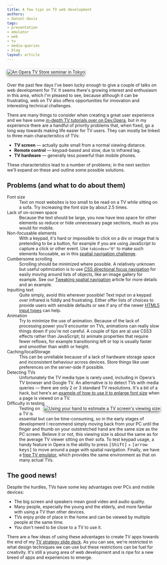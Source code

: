 ```yaml
---
title: A few tips on TV web development
authors:
- daniel-davis
tags:
- presentation
- emulator
- web
- tv
- media-queries
- blog
layout: article
---
```

<p><img src="http://files.myopera.com/tagawa/blog/Opera-TV-Store-seminar.jpg" alt="An Opera TV Store seminar in Tokyo" style="box-shadow:0 4px 8px rgba(0, 0, 0, 0.5); margin:12px auto;" /></p>

<p>Over the past few days I&#39;ve been lucky enough to give a couple of talks on web development for TV. It seems there&#39;s growing interest and enthusiasm in this area, which I&#39;m pleased to see, because although it can be frustrating, web on TV also offers opportunities for innovation and interesting technical challenges.</p>

<p>There are many things to consider when creating a great user experience and we have some <a href="http://dev.opera.com/tv">in-depth TV tutorials over on Dev.Opera</a>, but in my experience there are a handful of priority problems that, when fixed, go a long way towards making life easier for TV users. They can mostly be linked to three main characteristics of TVs:</p>

<ul>
  <li><strong>TV screen</strong> — actually quite small from a normal viewing distance.</li>
  <li><strong>Remote control</strong> — keypad-based and slow, due to infrared lag.</li>
  <li><strong>TV hardware</strong> — generally less powerful than mobile phones.</li>
</ul>

<p>These characteristics lead to a number of problems; in the next section we&#39;ll expand on these and outline some possible solutions.</p>

<h2>Problems (and what to do about them)</h2>

<dl>
  <dt>Font size</dt><dd>Text on most websites is too small to be read on a TV while sitting on a sofa. Try increasing the font size by about 2.5 times.</dd>
  <dt>Lack of on-screen space</dt><dd>Because the text should be large, you now have less space for other elements so reduce or hide unnecessary page sections, much as you would for mobile.</dd>
  <dt>Non-focusable elements</dt><dd>With a keypad, it&#39;s hard or impossible to click on a div or image that is pretending to be a button, for example if you are using JavaScript to capture a click or other event. Use <code>tabindex=&quot;0&quot;</code> to make such elements focusable, as in this <a href="http://people.opera.com/danield/utils/spatial.html">spatial navigation challenge</a>.</dd>
  <dt>Cumbersome scrolling</dt><dd>Scrolling should be minimized where possible. A relatively unknown but useful optimization is to use <a href="http://www.w3.org/TR/css3-ui/#nav-dir">CSS directional focus navigation</a> for easily moving around lists of objects, like an image gallery for example. See our <a href="http://dev.opera.com/articles/view/tweaking-spatial-navigation-for-tv-browsing/">Tweaking spatial navigation</a> article for more details and an example.</dd>
  <dt>Inputting text</dt><dd>Quite simply, avoid this wherever possible! Text input on a keypad over infrared is fiddly and frustrating. Either offer lists of choices to provide users with sensible defaults or see if any of the newer <a href="http://dev.opera.com/articles/view/new-form-features-in-HTML5/">HTML5 input types</a> can help.</dd>
  <dt>Animation</dt><dd>Try to minimize the use of animation. Because of the lack of processing power you&#39;ll encounter on TVs, animations can really slow things down if you&#39;re not careful. A couple of tips are a) use CSS3 effects rather than JavaScript; b) animate properties that require fewer reflows, for example transitioning left or top is usually faster and smoother than width or height.</dd>
  <dt>Caching/localStorage</dt><dd>This can be unreliable because of a lack of hardware storage space and inconsistent behaviour across devices. Store things like user preferences on the server-side if possible.</dd>
  <dt>Detecting TVs</dt><dd>Unfortunately the TV media type is rarely used, including in Opera&#39;s TV browser and Google TV. An alternative is to detect TVs with media queries — there are only 2 or 3 standard TV resolutions. It&#39;s a bit of a hack, but here&#39;s an <a href="http://people.opera.com/danield/utils/webtv.html">example of how to use it to enlarge font size</a> when a page is viewed on a TV.</dd>
  <dt>Difficulty in testing</dt><dd><img src="http://files.myopera.com/tagawa/blog/tv-rule-of-thumb.jpg" alt="Using your hand to estimate a TV screen&#39;s viewing size" style="box-shadow:0 4px 8px rgba(0, 0, 0, 0.5);float:right;margin:0 0 12px 12px;" />Testing on a TV is essential but can be time-consuming, so in the early stages of development I recommend simply moving back from your PC until the finger and thumb on your outstretched hand are the same size as the PC screen. Believe it or not, this viewing size is about the same as for the average TV viewer sitting on their sofa. To test keypad usage, a handy feature in Opera is the ability to press <kbd>[Shift]</kbd> + <kbd>[arrow keys]</kbd> to move around a page with spatial navigation. Finally, we have a <a href="http://www.opera.com/business/tv/emulator/">free TV emulator</a>, which provides the same environment as that on many actual TVs.</dd>
 </dl>

<h2>The good news!</h2>

<p>Despite the hurdles, TVs have some key advantages over PCs and mobile devices:</p>

<ul>
  <li>The big screen and speakers mean good video and audio quality.</li>
  <li>Many people, especially the young and the elderly, and more familiar with using a TV than other devices.</li>
  <li>TVs enjoy pride of place in the home and can be viewed by multiple people at the same time.</li>
  <li>You don&#39;t need to be close to a TV to use it.</li>
</ul>

<p>There are a few ideas of using these advantages to create TV apps towards the end of my <a href="http://people.opera.com/danield/presentations/tv-strategy/index.html">TV strategy slide deck</a>. As you can see, we&#39;re restricted in what design techniques we can use but these restrictions can be fuel for creativity. It&#39;s still a young area of web development and is ripe for a new breed of apps and experiences to emerge.</p>
